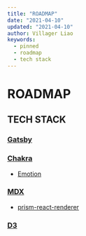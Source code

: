 ```yaml
---
title: "ROADMAP"
date: "2021-04-10"
updated: "2021-04-10"
author: Villager Liao
keywords:
  - pinned
  - roadmap
  - tech stack
---
```


# ROADMAP

## TECH STACK

### [Gatsby](https://www.gatsbyjs.com/)

### [Chakra](https://chakra-ui.com/)
- [Emotion](https://emotion.netlify.app/docs/introduction)

### [MDX](https://mdxjs.com/)
- [prism-react-renderer](https://github.com/FormidableLabs/prism-react-renderer)

### [D3](https://d3js.org/)
